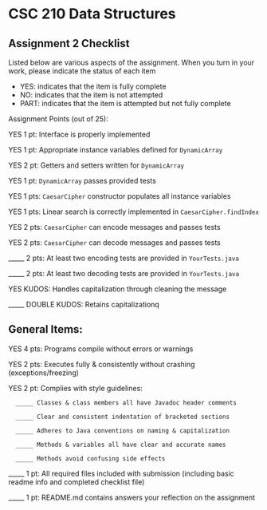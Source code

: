 # CSC 210 Data Structures
## Assignment 2 Checklist

Listed below are various aspects of the assignment.  When you turn in
your work, please indicate the status of each item

- YES: indicates that the item is fully complete
- NO: indicates that the item is not attempted
- PART: indicates that the item is attempted but not fully complete


Assignment Points (out of 25):

YES 1 pt: Interface is properly implemented

YES 1 pt: Appropriate instance variables defined for `DynamicArray`

YES 2 pt: Getters and setters written for `DynamicArray` 

YES 1 pt: `DynamicArray` passes provided tests

YES 1 pts: `CaesarCipher` constructor populates all instance variables

YES 1 pts: Linear search is correctly implemented in `CaesarCipher.findIndex`

YES 2 pts: `CaesarCipher` can encode messages and passes tests

YES 2 pts: `CaesarCipher` can decode messages and passes tests

_____ 2 pts: At least two encoding tests are provided in `YourTests.java`

_____ 2 pts: At least two decoding tests are provided in `YourTests.java`

YES KUDOS: Handles capitalization through cleaning the message 

_____ DOUBLE KUDOS: Retains capitalizationq

## General Items:

YES 4 pts: Programs compile without errors or warnings 

YES 2 pts: Executes fully & consistently without crashing (exceptions/freezing)

YES 2 pt: Complies with style guidelines:

      _____ Classes & class members all have Javadoc header comments 

      _____ Clear and consistent indentation of bracketed sections 

      _____ Adheres to Java conventions on naming & capitalization 

      _____ Methods & variables all have clear and accurate names 

      _____ Methods avoid confusing side effects  

_____ 1 pt: All required files included with submission (including basic readme info and completed checklist file) 

_____ 1 pt: README.md contains answers your reflection on the assignment 
